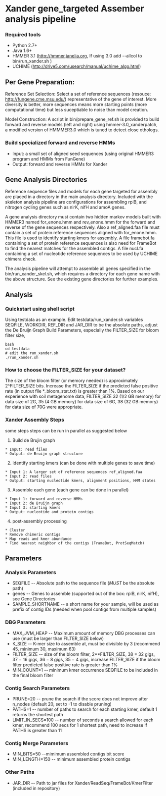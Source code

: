# Xander gene_targeted Assember analysis pipeline

### Required tools

* Python 2.7+
* Java 1.6+
* HMMER 3.1 (http://hmmer.janelia.org, If using 3.0 add --allcol to bin/run_xander.sh )
* UCHIME (http://drive5.com/usearch/manual/uchime_algo.html)

## Per Gene Preparation:

Reference Set Selection: Select a set of reference sequences (resouce: http://fungene.cme.msu.edu/) representative of the gene of interest.  More diversity is better, more sequences means more starting points (more computational time) but less suceptiable to noise than model creation.

Model Construction: A script in bin/prepare_gene_ref.sh is provided to build forward and reverse models (left and right) using hmmer-3.0_xanderpatch, a modified version of HMMMER3.0 which is tuned to detect close othologs.

### Build specialized forward and reverse HMMs 
* Input: a small set of aligned seed sequences (using original HMMER3 program and HMMs from FunGene)
* Output: forward and reverse HMMs for Xander 

## Gene Analysis Directories

Reference sequence files and models for each gene targeted for assembly are placed in a directory in the main analysis directory.  Included with the skeleton analysis pipeline are configurations for assembling rplB, and nitrogen cycling genes such as nirK, nifH and amoA genes.

A gene analysis directory must contain two hidden markov models built with HMMER3 named for_enone.hmm and rev_enone.hmm for the forward and reverse of the gene sequences respectively.  Also a ref_aligned.faa file must contain a set of protein reference sequences aligned with for_enone.hmm.  This file is used to identify starting kmers for assembly. 
A file framebot.fa containing a set of protein reference sequences is also need for FrameBot to find the nearest matches for the assembled contigs.
A file nucl.fa containing a set of nucleotide reference sequences to be used by UCHIME chimera check.

The analysis pipeline will attempt to assemble all genes specified in the bin/run_xander_skel.sh, which requires a directory for each gene name with the above structure.  See the existing gene directories for further examples.

## Analysis

### Quickstart using shell script
Using testdata as an example. Edit testdata/run_xander.sh variables SEQFILE, WORKDIR, REF_DIR and JAR_DIR to be the absolute paths, adjust the De Bruijn Graph Build Parameters, especially the FILTER_SIZE for bloom filter size,
```
bash
cd testdata
# edit the run_xander.sh
./run_xander.sh
```

### How to choose the FILTER_SIZE for your dataset?
The size of the bloom filter (or memory needed) is approximately 2^FILTER_SIZE bits. Increase the FILTER_SIZE if the predicted false positive rate (in output file *_bloom_stat.txt) is greater than 1%. Based on our experience with soil metagenome data, FILTER_SIZE 32 (1/2 GB memory) for data size of 2G, 35 (4 GB memory) for data size of 6G, 38 (32 GB memory) for data size of 70G were appropriate. 

### Xander Assembly Steps 

some steps steps can be run in parallel as suggested below
1. Build de Brujin graph
```
* Input: read files
* Output: de Bruijn graph structure
```

2. Identify starting kmers (can be done with multiple genes to save time)
```
* Input 1: A larger set of reference sequences ref_aligned.faa  
* Input 2: read files
* Output: starting nucleotide kmers, alignment positions, HMM states
```

3. Assemble each gene (each gene can be done in parallel)
```
* Input 1: forward and reverse HMMs
* Input 2: de Bruijn graph
* Input 3: starting kmers
* Output: nucleotide and protein contigs
```

4. post-assembly processing
```
* Cluster
* Remove chimeric contigs
* Map reads and kmer abundance
* Find nearest neighbor of the contigs (FrameBot, ProtSeqMatch)
```

## Parameters

### Analysis Parameters
* SEQFILE -- Absolute path to the sequence file (_MUST_ be the absolute path)
* genes -- Genes to assemble (supported out of the box: rplB, nirK, nifH), see Gene Directories
* SAMPLE_SHORTNAME -- a short name for your sample, will be used as prefix of contig IDs (needed when pool contigs from multiple samples)

### DBG Parameters
* MAX_JVM_HEAP -- Maximum amount of memory DBG processes can use (must be larger than FILTER_SIZE below)
* K_SIZE -- K-mer size to assemble at, must be divisible by 3 (recommend 45, minimum 30, maximum 63)
* FILTER_SIZE -- size of the bloom filter, 2**FILTER_SIZE, 38 = 32 gigs, 37 = 16 gigs, 36 = 8 gigs, 35 = 4 gigs, increase FILTER_SIZE if the bloom filter predicted false positive rate is greater than 1%
* MIN_COUNT=1 -- minimum kmer occurrence SEQFILE to be included in the final bloom filter

### Contig Search Parameters
* PRUNE=20 -- prune the search if the score does not improve after n_nodes (default 20, set to -1 to disable pruning)
* PATHS=1 -- number of paths to search for each starting kmer, default 1 returns the shortest path
* LIMIT_IN_SECS=100 -- number of seconds a search allowed for each kmer, recommend 100 secs for 1 shortest path, need to increase if PATHS is greater than 11

### Contig Merge Parameters
* MIN_BITS=50 --mimimum assembled contigs bit score
* MIN_LENGTH=150  -- minimum assembled protein contigs

### Other Paths
* JAR_DIR -- Path to jar files for Xander/ReadSeq/FrameBot/KmerFilter (included in repository)

